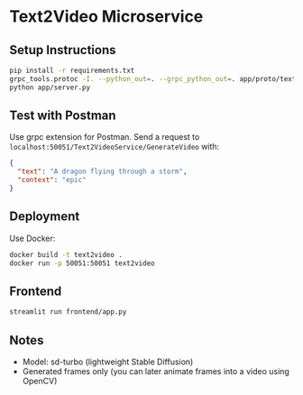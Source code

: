 # Text2Video Microservice

## Setup Instructions
```bash
pip install -r requirements.txt
grpc_tools.protoc -I. --python_out=. --grpc_python_out=. app/proto/text2video.proto
python app/server.py
```

## Test with Postman
Use grpc extension for Postman. Send a request to `localhost:50051/Text2VideoService/GenerateVideo` with:
```json
{
  "text": "A dragon flying through a storm",
  "context": "epic"
}
```

## Deployment
Use Docker:
```bash
docker build -t text2video .
docker run -p 50051:50051 text2video
```

## Frontend
```bash
streamlit run frontend/app.py
```

## Notes
- Model: sd-turbo (lightweight Stable Diffusion)
- Generated frames only (you can later animate frames into a video using OpenCV)
